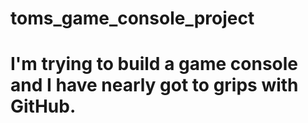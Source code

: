 # toms_game_console_project
# I'm trying to build a game console and I have nearly got to grips with GitHub.
